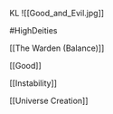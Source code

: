 KL
![[Good_and_Evil.jpg]]

#HighDeities

[[The Warden (Balance)]]

[[Good]]


[[Instability]]

[[Universe Creation]]
